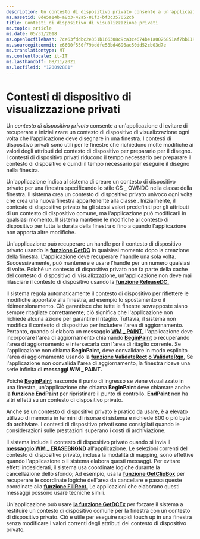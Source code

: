 ```yaml
---
description: Un contesto di dispositivo privato consente a un'applicazione di evitare di recuperare e inizializzare un contesto di dispositivo di visualizzazione ogni volta che l'applicazione deve disegnare in una finestra.
ms.assetid: 8de5a14b-a8b3-42a5-81f3-bf3c357052cb
title: Contesti di dispositivo di visualizzazione privati
ms.topic: article
ms.date: 05/31/2018
ms.openlocfilehash: 7ce63fddbc2e351b166308c9ca3ce674be1a0026851af7bb1192c49cc961cdee
ms.sourcegitcommit: e6600f550f79bddfe58bd4696ac50dd52cb03d7e
ms.translationtype: MT
ms.contentlocale: it-IT
ms.lasthandoff: 08/11/2021
ms.locfileid: "120092881"
---
```

# <a name="private-display-device-contexts"></a>Contesti di dispositivo di visualizzazione privati

Un *contesto di dispositivo privato* consente a un'applicazione di evitare di recuperare e inizializzare un contesto di dispositivo di visualizzazione ogni volta che l'applicazione deve disegnare in una finestra. I contesti di dispositivo privati sono utili per le finestre che richiedono molte modifiche ai valori degli attributi del contesto di dispositivo per prepararlo per il disegno. I contesti di dispositivo privati riducono il tempo necessario per preparare il contesto di dispositivo e quindi il tempo necessario per eseguire il disegno nella finestra.

Un'applicazione indica al sistema di creare un contesto di dispositivo privato per una finestra specificando lo stile CS \_ OWNDC nella classe della finestra. Il sistema crea un contesto di dispositivo privato univoco ogni volta che crea una nuova finestra appartenente alla classe . Inizialmente, il contesto di dispositivo privato ha gli stessi valori predefiniti per gli attributi di un contesto di dispositivo comune, ma l'applicazione può modificarli in qualsiasi momento. Il sistema mantiene le modifiche al contesto di dispositivo per tutta la durata della finestra o fino a quando l'applicazione non apporta altre modifiche.

Un'applicazione può recuperare un handle per il contesto di dispositivo privato usando la [**funzione GetDC**](/windows/desktop/api/Winuser/nf-winuser-getdc) in qualsiasi momento dopo la creazione della finestra. L'applicazione deve recuperare l'handle una sola volta. Successivamente, può mantenere e usare l'handle per un numero qualsiasi di volte. Poiché un contesto di dispositivo privato non fa parte della cache del contesto di dispositivo di visualizzazione, un'applicazione non deve mai rilasciare il contesto di dispositivo usando la [**funzione ReleaseDC.**](/windows/desktop/api/Winuser/nf-winuser-releasedc)

Il sistema regola automaticamente il contesto di dispositivo per riflettere le modifiche apportate alla finestra, ad esempio lo spostamento o il ridimensionamento. Ciò garantisce che tutte le finestre sovrapposte siano sempre ritagliate correttamente; ciò significa che l'applicazione non richiede alcuna azione per garantire il ritaglio. Tuttavia, il sistema non modifica il contesto di dispositivo per includere l'area di aggiornamento. Pertanto, quando si elabora un messaggio [**WM \_ PAINT,**](wm-paint.md) l'applicazione deve incorporare l'area di aggiornamento chiamando [**BeginPaint**](/windows/desktop/api/Winuser/nf-winuser-beginpaint) o recuperando l'area di aggiornamento e intersecarla con l'area di ritaglio corrente. Se l'applicazione non chiama **BeginPaint,** deve convalidare in modo esplicito l'area di aggiornamento usando la [**funzione ValidateRect**](/windows/desktop/api/Winuser/nf-winuser-validaterect) [**o ValidateRgn.**](/windows/desktop/api/Winuser/nf-winuser-validatergn) Se l'applicazione non convalida l'area di aggiornamento, la finestra riceve una serie infinita di **messaggi WM \_ PAINT.**

Poiché [**BeginPaint**](/windows/desktop/api/Winuser/nf-winuser-beginpaint) nasconde il punto di ingresso se viene visualizzato in una finestra, un'applicazione che chiama **BeginPaint** deve chiamare anche la [**funzione EndPaint**](/windows/desktop/api/Winuser/nf-winuser-endpaint) per ripristinare il punto di controllo. **EndPaint** non ha altri effetti su un contesto di dispositivo privato.

Anche se un contesto di dispositivo privato è pratico da usare, è a elevato utilizzo di memoria in termini di risorse di sistema e richiede 800 o più byte da archiviare. I contesti di dispositivo privati sono consigliati quando le considerazioni sulle prestazioni superano i costi di archiviazione.

Il sistema include il contesto di dispositivo privato quando si invia il [**messaggio WM \_ ERASEBKGND**](../winmsg/wm-erasebkgnd.md) all'applicazione. Le selezioni correnti del contesto di dispositivo privato, inclusa la modalità di mapping, sono effettive quando l'applicazione o il sistema elabora questi messaggi. Per evitare effetti indesiderati, il sistema usa coordinate logiche durante la cancellazione dello sfondo; Ad esempio, usa la [**funzione GetClipBox**](/windows/desktop/api/Wingdi/nf-wingdi-getclipbox) per recuperare le coordinate logiche dell'area da cancellare e passa queste coordinate alla [**funzione FillRect.**](/windows/desktop/api/Winuser/nf-winuser-fillrect) Le applicazioni che elaborano questi messaggi possono usare tecniche simili.

Un'applicazione può usare [**la funzione GetDCEx**](/windows/desktop/api/Winuser/nf-winuser-getdcex) per forzare il sistema a restituire un contesto di dispositivo comune per la finestra con un contesto di dispositivo privato. Ciò è utile per eseguire rapidi touch up in una finestra senza modificare i valori correnti degli attributi del contesto di dispositivo privato.

 

 
